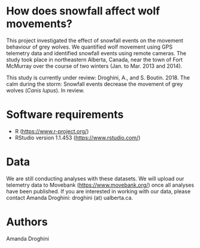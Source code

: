 # How does snowfall affect wolf movements?
This project investigated the effect of snowfall events on the movement behaviour of grey wolves. We quantified wolf movement using GPS telemetry data and identified snowfall events using remote cameras. The study took place in northeastern Alberta, Canada, near the town of Fort McMurray over the course of two winters (Jan. to Mar. 2013 and 2014). 

This study is currently under review: Droghini, A., and S. Boutin. 2018. The calm during the storm: Snowfall events decrease the movement of grey wolves (*Canis lupus*). In review.

# Software requirements
- R (https://www.r-project.org/)
- RStudio version 1.1.453 (https://www.rstudio.com/)

# Data 
We are still conducting analyses with these datasets. We will upload our telemetry data to Movebank (https://www.movebank.org/) once all analyses have been published. If you are interested in working with our data, please contact Amanda Droghini: droghini (at) ualberta.ca.

# Authors
Amanda Droghini
